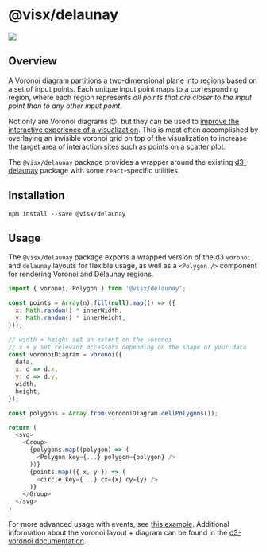 # @visx/delaunay

<a title="@visx/delaunay npm downloads" href="https://www.npmjs.com/package/@visx/delaunay">
  <img src="https://img.shields.io/npm/dm/@visx/delaunay.svg?style=flat-square" />
</a>

## Overview

A Voronoi diagram partitions a two-dimensional plane into regions based on a set of input points.
Each unique input point maps to a corresponding region, where each region represents _all points
that are closer to the input point than to any other input point_.

Not only are Voronoi diagrams 😍, but they can be used to
[improve the interactive experience of a visualization](https://www.visualcinnamon.com/2015/07/voronoi.html).
This is most often accomplished by overlaying an invisible voronoi grid on top of the visualization
to increase the target area of interaction sites such as points on a scatter plot.

The `@visx/delaunay` package provides a wrapper around the existing
[d3-delaunay](https://github.com/d3/d3-delaunay) package with some `react`-specific utilities.

## Installation

```
npm install --save @visx/delaunay
```

## Usage

The `@visx/delaunay` package exports a wrapped version of the d3 `voronoi` and `delaunay` layouts for flexible usage,
as well as a `<Polygon />` component for rendering Voronoi and Delaunay regions.

```js
import { voronoi, Polygon } from '@visx/delaunay';

const points = Array(n).fill(null).map(() => ({
  x: Math.random() * innerWidth,
  y: Math.random() * innerHeight,
}));

// width + height set an extent on the voronoi
// x + y set relevant accessors depending on the shape of your data
const voronoiDiagram = voronoi({
  data,
  x: d => d.x,
  y: d => d.y,
  width,
  height,
});

const polygons = Array.from(voronoiDiagram.cellPolygons());

return (
  <svg>
    <Group>
      {polygons.map((polygon) => (
        <Polygon key={...} polygon={polygon} />
      ))}
      {points.map(({ x, y }) => (
        <circle key={...} cx={x} cy={y} />
      )}
    </Group>
  </svg>
)
```

For more advanced usage with events, see [this example](https://airbnb.io/visx/delaunay). Additional
information about the voronoi layout + diagram can be found in the
[d3-voronoi documentation](https://github.com/d3/d3-voronoi).
